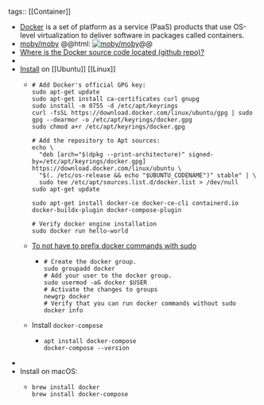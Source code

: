tags:: [[Container]]

- [Docker](https://github.com/docker) is a set of platform as a service (PaaS) products that use OS-level virtualization to deliver software in packages called containers.
- [moby/moby](https://github.com/moby/moby)
  @@html: <a href="https://github.com/moby/moby/"><img src="https://github-readme-stats-astronomer.vercel.app/api/pin/?username=moby&repo=moby&theme=tokyonight" alt="moby/moby"/></a>@@
- [Where is the Docker source code located (github repo)?](https://stackoverflow.com/a/71612845/7753274)
-
- [Install](https://docs.docker.com/engine/install/ubuntu/#install-using-the-repository) on [[Ubuntu]] [[Linux]]
	- ```shell
	  # Add Docker's official GPG key:
	  sudo apt-get update
	  sudo apt-get install ca-certificates curl gnupg
	  sudo install -m 0755 -d /etc/apt/keyrings
	  curl -fsSL https://download.docker.com/linux/ubuntu/gpg | sudo gpg --dearmor -o /etc/apt/keyrings/docker.gpg
	  sudo chmod a+r /etc/apt/keyrings/docker.gpg
	  
	  # Add the repository to Apt sources:
	  echo \
	    "deb [arch="$(dpkg --print-architecture)" signed-by=/etc/apt/keyrings/docker.gpg] https://download.docker.com/linux/ubuntu \
	    "$(. /etc/os-release && echo "$UBUNTU_CODENAME")" stable" | \
	    sudo tee /etc/apt/sources.list.d/docker.list > /dev/null
	  sudo apt-get update
	  
	  sudo apt-get install docker-ce docker-ce-cli containerd.io docker-buildx-plugin docker-compose-plugin
	  
	  # Verify docker engine installation
	  sudo docker run hello-world
	  ```
	- [To not have to prefix docker commands with sudo](https://docs.docker.com/engine/install/linux-postinstall/)
		- ```shell
		  # Create the docker group.
		  sudo groupadd docker
		  # Add your user to the docker group.
		  sudo usermod -aG docker $USER
		  # Activate the changes to groups
		  newgrp docker
		  # Verify that you can run docker commands without sudo
		  docker info
		  ```
	- Install `docker-compose`
		- ```shell
		  apt install docker-compose
		  docker-compose --version
		  ```
-
- Install on macOS:
	- ```shell
	  brew install docker
	  brew install docker-compose
	  ```